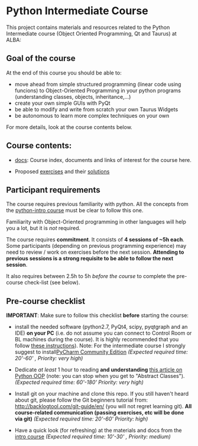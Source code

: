 # Python Intermediate Course

This project contains materials and resources related to the Python Intermediate
course (Object Oriented Programming, Qt and Taurus) at ALBA:


## Goal of the course

At the end of this course you should be able to:

- move ahead from simple structured programming (linear code using funcions) to
  Object-Oriented Programming in your python programs (understanding classes, 
  objects, inheritance,...)
- create your own simple GUIs with PyQt
- be able to modify and write from scratch your own Taurus Widgets
- be autonomous to learn more complex techniques on your own

For more details, look at the course contents below.

## Course contents:

- [docs](docs): Course index, documents and links of interest for the course 
  here.

- Proposed [exercises](exercises) and their [solutions](exercises/cheat)


## Participant requirements

The course requires previous familiarity with python. All the concepts from the 
[python-intro course](https://git.cells.es/cpascual/pythoncourse-intro) must be 
clear to follow this one.

Familiarity with Object-Oriented programming in other languages will help you a 
lot, but it is *not* required.

The course requires **commitment**.  It consists of **4 sessions of ~5h each**. 
Some participants (depending on previous programming experience) may need to 
review / work on exercises before the next session.
**Attending to previous sessions is a strong requisite to be able to follow 
the next session**.

It also requires between 2.5h to 5h *before the course* to complete the 
pre-course check-list (see below).


## Pre-course checklist

**IMPORTANT**: Make sure to follow this checklist **before** starting the course:

- install the needed software (python2.7, PyQt4, scipy, pyqtgraph and an IDE) 
  **on your PC** (i.e. do not assume you can connect to Control Room or BL machines 
  during the course). It is highly recommended that you follow [these instructions](https://git.cells.es/cpascual/pythoncourse-intro/blob/master/pre-course.md)).
  Note: For the intermediate course I strongly suggest to install[PyCharm Community Edition](https://www.jetbrains.com/pycharm)
  *(Expected required time: 20'-60'  , Priority: very high)*
  
- Dedicate *at least* 1 hour to reading **and understanding** [this article on
  Python OOP](https://jeffknupp.com/blog/2014/06/18/improve-your-python-python-classes-and-object-oriented-programming/)
  (note: you can stop when you get to "Abstract Classes"). 
  *(Expected required time: 60'-180' Priority: very high)*
  
- Install git on your machine and clone this repo. If you still haven't heard 
  about git, please follow the Git beginners tutorial from: 
  http://backlogtool.com/git-guide/en/ (you will not regret learning git).
  **All course-related communication (passing exercises, etc will be done via 
  git)**
  *(Expected required time: 20'-60' Priority: high)*

- Have a quick look (for refreshing) at the materials and docs from the 
  [intro course](https://git.cells.es/cpascual/pythoncourse-intro)
  *(Expected required time: 10'-30' , Priority: medium)*


